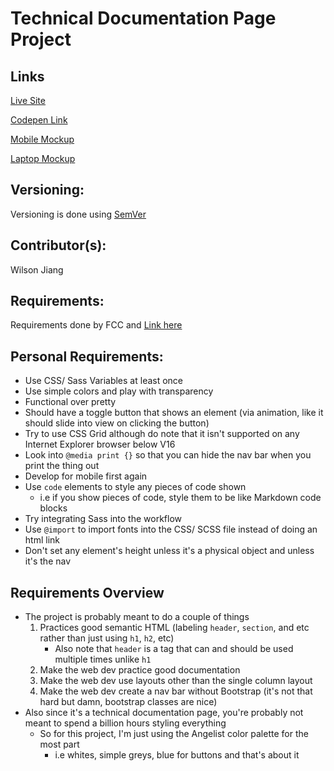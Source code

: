# Technical Documentation Page Project

## Links
[Live Site](https://wilsonj806.github.io/maze-robot-documentation/)

[Codepen Link](https://codepen.io/wilsonj806/details/qybPzb/)

[Mobile Mockup](https://www.figma.com/proto/KrRYLzgiYv2D0HMjukzrt1T7/Tech-Documentation-Page?scaling=min-zoom&node-id=4%3A9)

[Laptop Mockup](https://www.figma.com/proto/KrRYLzgiYv2D0HMjukzrt1T7/Tech-Documentation-Page?node-id=23%3A102&scaling=min-zoom)
    
## Versioning:

Versioning is done using [SemVer](https://semver.org)

## Contributor(s):

Wilson Jiang

## Requirements:

Requirements done by FCC and [Link here](https://learn.freecodecamp.org/responsive-web-design/responsive-web-design-projects/build-a-technical-documentation-page)

## Personal Requirements:

- Use CSS/ Sass Variables at least once
- Use simple colors and play with transparency
- Functional over pretty
- Should have a toggle button that shows an element (via animation, like it should slide into view on clicking the button)
- Try to use CSS Grid although do note that it isn't supported on any Internet Explorer browser below V16
- Look into `@media print {}` so that you can hide the nav bar when you print the thing out
- Develop for mobile first again
- Use `code` elements to style any pieces of code shown
    - i.e if you show pieces of code, style them to be like Markdown code blocks
- Try integrating Sass into the workflow
- Use `@import` to import fonts into the CSS/ SCSS file instead of doing an html link
- Don't set any element's height unless it's a physical object and unless it's the nav
    
## Requirements Overview

- The project is probably meant to do a couple of things
    1. Practices good semantic HTML (labeling `header`, `section`, and etc rather than just using `h1`, `h2`, etc)
        - Also note that `header` is a tag that can and should be used multiple times unlike `h1`
    2. Make the web dev practice good documentation
    3. Make the web dev use layouts other than the single column layout
    4. Make the web dev create a nav bar without Bootstrap (it's not that hard but damn, bootstrap classes are nice)
- Also since it's a technical documentation page, you're probably not meant to spend a billion hours styling everything
    - So for this project, I'm just using the Angelist color palette for the most part
        - i.e whites, simple greys, blue for buttons and that's about it


